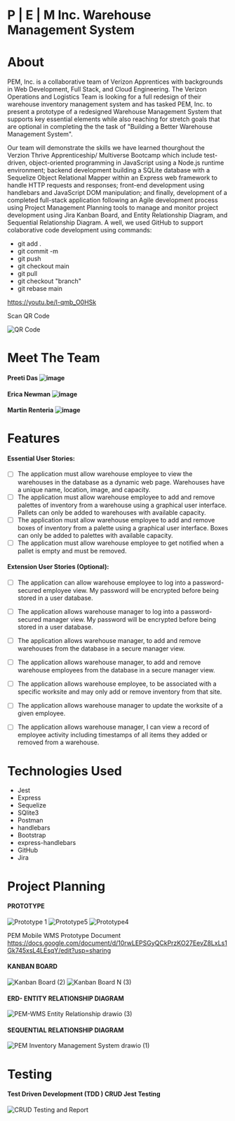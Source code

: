 # P | E | M Inc.  Warehouse Management System 
####
# About
PEM, Inc. is a collaborative team of Verizon Apprentices with backgrounds in Web Development, Full Stack, and Cloud Engineering. The Verizon Operations and Logistics Team is looking for a full redesign of their warehouse inventory management system and has tasked PEM, Inc. to present a prototype of a redesigned Warehouse Management System that supports key essential elements while also reaching for stretch goals that are optional in completing the the task of "Building a Better Warehouse Management System".

Our team will demonstrate the skills we have learned thourghout the Verzion Thrive Apprenticeship/ Multiverse Bootcamp which include test-driven, object-oriented programming in JavaScript using a Node.js runtime environment; backend development building a SQLite database with a Sequelize Object Relational Mapper within an Express web framework to handle HTTP requests and responses; front-end development using handlebars and JavaScript DOM manipulation; and finally, development of a completed full-stack application following an Agile development process using Project Management Planning tools to manage and monitor project development using Jira Kanban Board, and Entity Relationship Diagram, and Sequential Relationship Diagram. A well, we used GitHub to support colaborative code development using commands:
<ul> <li>git add .</li> <li>git commit -m</li><li>git push</li><li>git checkout main</li><li>git pull</li><li>git checkout "branch"</li><li>git rebase main</li> </ul>



https://youtu.be/I-qmb_O0HSk 

Scan QR Code

![QR Code](https://user-images.githubusercontent.com/94469645/147266712-1327f2aa-398e-408e-b72e-578c365ffad8.PNG)


# Meet The Team
#### Preeti Das ![image](https://user-images.githubusercontent.com/94469645/146899632-305a86d2-6180-40c9-b490-e6b782ab8187.png)

#### Erica Newman ![image](https://user-images.githubusercontent.com/94469645/146899559-32ca3d7f-3669-4e62-a101-5759ab41fa73.png)

#### Martin Renteria ![image](https://user-images.githubusercontent.com/94469645/146899450-010ad8b0-faba-497f-80e2-dc32db43aa7b.png)


# Features
#### Essential User Stories:

- [ ] The application must allow warehouse employee to view the warehouses in the database as a dynamic web page.  Warehouses have a unique name, location, image, and capacity.
- [ ] The application must allow warehouse employee to add and remove palettes of inventory from a warehouse using a graphical user interface.  Pallets can only be added to warehouses with available capacity.
- [ ] The application must allow warehouse employee to add and remove boxes of inventory from a palette using a graphical user interface.  Boxes can only be added to palettes with available capacity.
- [ ] The application must allow warehouse employee to get notified when a pallet is empty and must be removed.

#### Extension User Stories (Optional):
- [ ] The application can allow warehouse employee to log into a password-secured employee view.  My password will be encrypted before being stored in a user database.
- [ ] The application allows warehouse manager to log into a password-secured manager view.  My password will be encrypted before being stored in a user database.
- [ ] The application allows warehouse manager, to add and remove warehouses from the database in a secure manager view.
- [ ] The application allows warehouse manager, to add and remove warehouse employees from the database in a secure manager view.
- [ ] The application allows warehouse employee, to be associated with a specific worksite and may only add or remove inventory from that site.
- [ ] The application allows warehouse manager to update the worksite of a given employee.
- [ ] The application allows warehouse manager, I can view a record of employee activity including timestamps of all items they added or removed from a warehouse.


# Technologies Used
<ul>
      <li>Jest</li>
      <li>Express</li>
      <li>Sequelize</li>
      <li>SQlite3</li>
      <li>Postman</li>
      <li>handlebars</li>
      <li>Bootstrap</li>
      <li>express-handlebars</li>
      <li>GitHub</li>
      <li>Jira</li>
      
  </ul>
  
# Project Planning
#### PROTOTYPE
![Prototype 1](https://user-images.githubusercontent.com/94469645/147245564-30a60db3-0aed-4ed8-b019-884ca8f3342b.PNG) ![Prototype5](https://user-images.githubusercontent.com/94469645/147245767-af65a490-52a4-4fdc-aaa1-e678daefec18.PNG) ![Prototype4](https://user-images.githubusercontent.com/94469645/147245747-1c246d1a-b545-4e17-9469-ae0124d109a3.PNG) 

PEM Mobile WMS Prototype Document  https://docs.google.com/document/d/10rwLEPSGyQCkPrzKO27EevZ8LxLs1Gk745xsL4LEsqY/edit?usp=sharing


#### KANBAN BOARD
![Kanban Board (2)](https://user-images.githubusercontent.com/94469645/146900168-d76ba27a-4b13-4732-b0e5-ff08a233ff7d.PNG)
![Kanban Board N (3)](https://user-images.githubusercontent.com/94469645/146900199-d7688384-6e07-40ac-87df-38bff4c963a2.png)

#### ERD- ENTITY RELATIONSHIP DIAGRAM
![PEM-WMS Entity Relationship drawio (3)](https://user-images.githubusercontent.com/94469645/146901242-f16cef08-4882-41bd-a9f6-f4cf51e25ccb.png)

#### SEQUENTIAL RELATIONSHIP DIAGRAM
![PEM Inventory Management System drawio (1)](https://user-images.githubusercontent.com/94469645/146900938-74816a80-f279-4920-8b3e-95a946a1c1aa.png)
  
# Testing
#### Test Driven Development (TDD ) CRUD Jest Testing
![CRUD Testing and Report](https://user-images.githubusercontent.com/94469645/147026871-85c40b7e-4b13-4bd0-b751-2f790ca01aa4.PNG)
